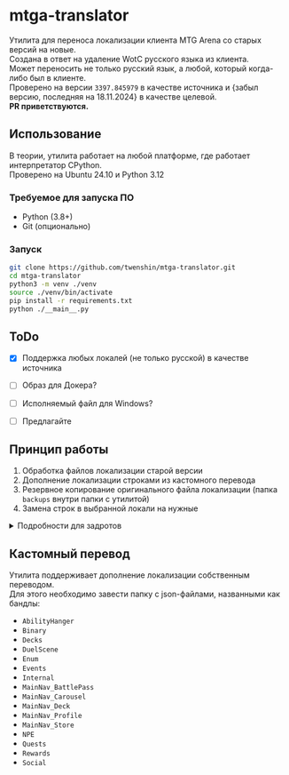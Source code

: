 # mtga-translator
Утилита для переноса локализации клиента MTG Arena со старых версий на новые.  
Создана в ответ на удаление WotC русского языка из клиента.  
Может переносить не только русский язык, а любой, который когда-либо был в клиенте.  
Проверено на версии `3397.845979` в качестве источника и {забыл версию, последняя на 18.11.2024} в качестве целевой.  
**PR приветствуются.** 
## Использование
В теории, утилита работает на любой платформе, где работает интерпретатор CPython.  
Проверено на Ubuntu 24.10 и Python 3.12
### Требуемое для запуска ПО
* Python (3.8+)
* Git (опционально)
### Запуск
```bash
git clone https://github.com/twenshin/mtga-translator.git
cd mtga-translator
python3 -m venv ./venv
source ./venv/bin/activate
pip install -r requirements.txt
python ./__main__.py
```

## ToDo
- [x] Поддержка любых локалей (не только русской) в качестве источника  
- [ ] Образ для Докера?
- [ ] Исполняемый файл для Windows?
- [ ] Предлагайте


## Принцип работы
1. Обработка файлов локализации старой версии
2. Дополнение локализации строками из кастомного перевода
3. Резервное копирование оригинального файла локализации (папка `backups` внутри папки с утилитой)
4. Замена строк в выбранной локали на нужные
<details>
  <summary>Подробности для задротов</summary>
  
  В версии клиента `3397.845979` файлы локализации были в формате `json` и разделены на бандлы. Пример ниже:
  ```json
  [
    {
        "key": "AbilityHanger/Color/Green",
        "bundle": "AbilityHanger",
        "description": "",
        "translations": [
        {
            "locale": "en-US",
            "translation": "green"
        },
        {
            "locale": "pt-BR",
            "translation": "de cor verde"
        },
        {
            "locale": "fr-FR",
            "translation": "vert"
        },
        {
            "locale": "it-IT",
            "translation": "verde"
        },
        {
            "locale": "de-DE",
            "translation": "grün"
        },
        {
            "locale": "es-ES",
            "translation": "verde"
        },
        {
            "locale": "ru-RU",
            "translation": "зеленый"
        },
        {
            "locale": "ja-JP",
            "translation": "緑"
        },
        {
            "locale": "ko-KR",
            "translation": "녹색"
        }
        ]
    },
  ]
  ```  

  В текущей версии для локализации используется БД SQLite, содержащие единую таблицу `Loc` со следующей структурой:  

  | Key                       | Bundle        | enUS  | ptBR         | frFR | itIT  | deDE | esES  | jaJP | koKR |
  |---------------------------|---------------|-------|--------------|------|-------|------|-------|------|------|
  | AbilityHanger/Color/Green | AbilityHanger | green | de cor verde | vert | verde | grün | verde | 緑   | 녹색 |

</details>

## Кастомный перевод
Утилита поддерживает дополнение локализации собственным переводом.  
Для этого необходимо завести папку с json-файлами, названными как бандлы:
- `AbilityHanger`
- `Binary`
- `Decks`
- `DuelScene`
- `Enum`
- `Events`
- `Internal`
- `MainNav_BattlePass`
- `MainNav_Carousel`
- `MainNav_Deck`
- `MainNav_Profile`
- `MainNav_Store`
- `NPE`
- `Quests`
- `Rewards`
- `Social`